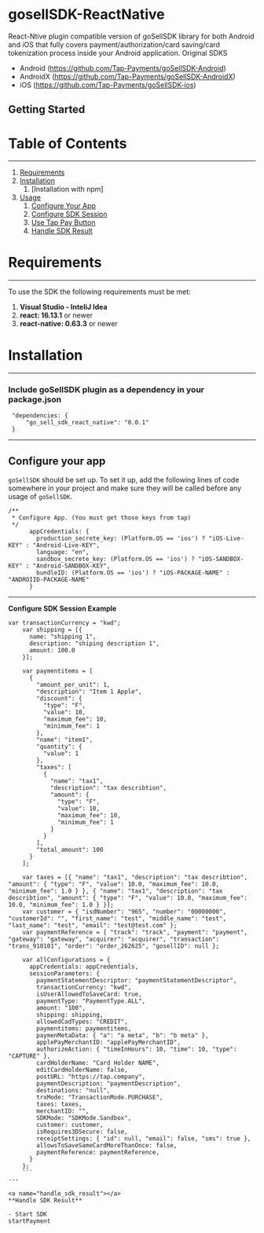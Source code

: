 # gosellSDK-ReactNative
React-Ntive plugin compatible version of goSellSDK library for both Android and iOS that fully covers payment/authorization/card saving/card tokenization process inside your Android application.
Original SDKS

- Android (https://github.com/Tap-Payments/goSellSDK-Android)
- AndroidX (https://github.com/Tap-Payments/goSellSDK-AndroidX)
- iOS (https://github.com/Tap-Payments/goSellSDK-ios)

## Getting Started

# Table of Contents

---

1. [Requirements](#requirements)
2. [Installation](#installation)
   1. [Installation with npm]
3. [Usage](#usage)
   1. [Configure Your App](#configure_your_app)
   2. [Configure SDK Session](#configure_sdk_session)
   3. [Use Tap Pay Button](#tap_pay_button)
   4. [Handle SDK Result](#handle_sdk_result)

<a href="requirements"></a>

# Requirements

---

To use the SDK the following requirements must be met:

1. **Visual Studio - InteliJ Idea**
2. **react: 16.13.1** or newer
3. **react-native: 0.63.3** or newer

<a name="installation"></a>

# Installation

---

<a name="installation_with_pubspec"></a>

### Include goSellSDK plugin as a dependency in your package.json

```
 "dependencies: {
     "go_sell_sdk_react_native": "0.0.1"
 }
```

---

<a name="configure_your_app"></a>

## Configure your app

`goSellSDK` should be set up. To set it up, add the following lines of code somewhere in your project and make sure they will be called before any usage of `goSellSDK`.

```
/**
 * Configure App. (You must get those keys from tap)
 */
      appCredentials: {
        production_secrete_key: (Platform.OS == 'ios') ? "iOS-Live-KEY" : "Android-Live-KEY",
        language: "en",
        sandbox_secrete_key: (Platform.OS == 'ios') ? "iOS-SANDBOX-KEY" : "Android-SANDBOX-KEY",
        bundleID: (Platform.OS == 'ios') ? "iOS-PACKAGE-NAME" : "ANDROIID-PACKAGE-NAME"
      }
```

---

<a name="configure_your_app"></a>
**Configure SDK Session Example**

```
var transactionCurrency = "kwd";
    var shipping = [{
      name: "shipping 1",
      description: "shiping description 1",
      amount: 100.0
    }];

    var paymentitems = [
      {
        "amount_per_unit": 1,
        "description": "Item 1 Apple",
        "discount": {
          "type": "F",
          "value": 10,
          "maximum_fee": 10,
          "minimum_fee": 1
        },
        "name": "item1",
        "quantity": {
          "value": 1
        },
        "taxes": [
          {
            "name": "tax1",
            "description": "tax describtion",
            "amount": {
              "type": "F",
              "value": 10,
              "maximum_fee": 10,
              "minimum_fee": 1
            }
          }
        ],
        "total_amount": 100
      }
    ];

    var taxes = [{ "name": "tax1", "description": "tax describtion", "amount": { "type": "F", "value": 10.0, "maximum_fee": 10.0, "minimum_fee": 1.0 } }, { "name": "tax1", "description": "tax describtion", "amount": { "type": "F", "value": 10.0, "maximum_fee": 10.0, "minimum_fee": 1.0 } }];
    var customer = { "isdNumber": "965", "number": "00000000", "customerId": "", "first_name": "test", "middle_name": "test", "last_name": "test", "email": "test@test.com" };
    var paymentReference = { "track": "track", "payment": "payment", "gateway": "gateway", "acquirer": "acquirer", "transaction": "trans_910101", "order": "order_262625", "gosellID": null };

    var allConfigurations = {
      appCredentials: appCredentials,
      sessionParameters: {
        paymentStatementDescriptor: "paymentStatementDescriptor",
        transactionCurrency: "kwd",
        isUserAllowedToSaveCard: true,
        paymentType: "PaymentType.ALL",
        amount: "100",
        shipping: shipping,
        allowedCadTypes: "CREDIT",
        paymentitems: paymentitems,
        paymenMetaData: { "a": "a meta", "b": "b meta" },
        applePayMerchantID: "applePayMerchantID",
        authorizeAction: { "timeInHours": 10, "time": 10, "type": "CAPTURE" },
        cardHolderName: "Card Holder NAME",
        editCardHolderName: false,
        postURL: "https://tap.company",
        paymentDescription: "paymentDescription",
        destinations: "null",
        trxMode: "TransactionMode.PURCHASE",
        taxes: taxes,
        merchantID: "",
        SDKMode: "SDKMode.Sandbox",
        customer: customer,
        isRequires3DSecure: false,
        receiptSettings: { "id": null, "email": false, "sms": true },
        allowsToSaveSameCardMoreThanOnce: false,
        paymentReference: paymentReference,
      }
    };
    ```
---

<a name="handle_sdk_result"></a>
**Handle SDK Result**

- Start SDK
startPayment
